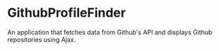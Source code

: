 # GithubProfileFinder
An application that fetches data from Github's API and displays Github repositories using Ajax. 
